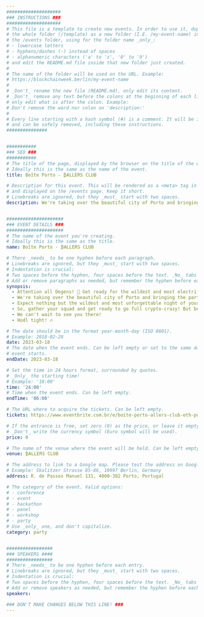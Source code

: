 ```yaml
---
####################
### INSTRUCTIONS ###
####################
# This file is a template to create new events. In order to use it, duplicate
# the whole folder (/template) as a new folder (I.E. /my-event-name) inside of
# the /events folder, using for the folder name _only_:
# - lowercase letters
# - hyphens/dashes (-) instead of spaces
# - alphanumeric characters ('a' to 'z', '0' to '9')
# and edit the README.md file inside that new folder just created.
#
# The name of the folder will be used on the URL. Example:
# https://blockchainweek.berlin/my-event-name
#
# _Don't_ rename the new file (README.md), only edit its content.
# _Don't_ remove any text before the colons at the beginning of each line,
# only edit what is after the colon. Example:
# Don't remove the word nor colon on 'description:'
#
# Every line starting with a hash symbol (#) is a comment. It will be ignored
# and can be safely removed, including these instructions.
###############


###########
### SEO ###
###########
# The title of the page, displayed by the browser on the title of the window.
# Ideally this is the same as the name of the event.
title: Boîte Porto - ₿ALLERS CLUB

# Description for this event. This will be rendered as a <meta> tag in the HTML,
# and displayed on the /events page. Keep it short.
# Linebreaks are ignored, but they _must_ start with two spaces.
description: We're taking over the beautiful city of Porto and bringing the party to the hottest club in town, ⭐️Boîte⭐️. This is your chance to network with fellow crypto enthusiasts and dance to the beats of the city's most sought-after DJs!


#####################
### EVENT DETAILS ###
#####################
# The name of the event you're creating.
# Ideally this is the same as the title.
name: Boîte Porto - ₿ALLERS CLUB

# There _needs_ to be one hyphen before each paragraph.
# Linebreaks are ignored, but they _must_ start with two spaces.
# Indentation is crucial:
# Two spaces before the hyphen, four spaces before the text. _No_ tabs allowed.
# Add or remove paragraphs as needed, but remember the hyphen before each entry.
synopsis:
  - Attention all Degens! 🚀 Get ready for the wildest and most electrifying event of the year - the return of the ₿ALLERS CLUB!
  - We're taking over the beautiful city of Porto and bringing the party to the hottest club in town, ⭐️Boîte⭐️. This is your chance to network with fellow crypto enthusiasts and dance to the beats of the city's most sought-after DJs!
  - Expect nothing but the wildest and most unforgettable night of your life! We're bringing back the energy and excitement from our previous events in Singapore, Rio, and Lisbon, where over 3000 Decision makers and degens converged to create unforgettable memories.
  - So, gather your squad and get ready to go full crypto-crazy! But be warned, space is limited, and we expect this event to sell out at lightning speed 💥 So, RSVP now and secure your spot on the guest list before it's too late.
  - We can't wait to see you there!
  - Hodl tight! 🔥

# The date should be in the format year-month-day (ISO 8601).
# Example: 2018-02-28
date: 2023-03-18
# The date when the event ends. Can be left empty or set to the same day the
# event starts.
endDate: 2023-03-18

# Set the time in 24 hours format, surrounded by quotes.
# _Only_ the starting time!
# Example: '18:00'
time: '24:00'
# Time when the event ends. Can be left empty.
endTime: '06:00'

# The URL where to acquire the tickets. Can be left empty.
tickets: https://www.eventbrite.com.br/e/boite-porto-allers-club-eth-porto-side-event-tickets-577047975027

# If the entrance is free, set zero (0) as the price, or leave it empty.
# _Don't_ write the currency symbol (Euro symbol will be used).
price: 0

# The name of the venue where the event will be held. Can be left empty.
venue: ₿ALLERS CLUB

# The address to link to a Google map. Please test the address on Google Maps.
# Example: Skalitzer Strasse 85-86, 10997 Berlin, Germany
address: R. de Passos Manuel 131, 4000-382 Porto, Portugal

# The category of the event. Valid options:
# - conference
# - event
# - hackathon
# - panel
# - workshop
# - party
# Use _only_ one, and don't capitalize.
category: party


#################
### SPEAKERS ####
#################
# There _needs_ to be one hyphen before each entry.
# Linebreaks are ignored, but they _must_ start with two spaces.
# Indentation is crucial:
# Two spaces before the hyphen, four spaces before the text. _No_ tabs allowed.
# Add or remove speakers as needed, but remember the hyphen before each entry.
speakers:

### DON'T MAKE CHANGES BELOW THIS LINE! ###
---
```


<!-- ### DON'T MAKE CHANGES BELOW THIS LINE! ### -->

<Event-Content/>
